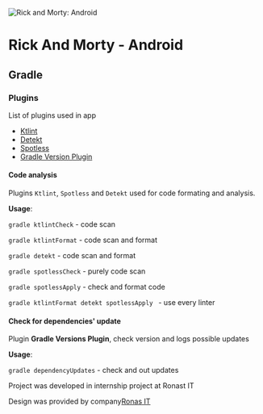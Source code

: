 ![Rick and Morty: Android](sources/image_header_readme.png)

# Rick And Morty - Android

## Gradle

### Plugins

List of plugins used in app

- [Ktlint](https://github.com/pinterest/ktlint)
- [Detekt](https://github.com/arturbosch/detekt#with-gradle)
- [Spotless](https://github.com/diffplug/spotless)
- [Gradle Version Plugin](https://github.com/ben-manes/gradle-versions-plugin)

#### Code analysis

Plugins `Ktlint`, `Spotless` and `Detekt` used for code formating and analysis.

**Usage**:

`gradle ktlintCheck` - code scan

`gradle ktlintFormat` - code scan and format 

`gradle detekt` - code scan and format

`gradle spotlessCheck` - purely code scan

`gradle spotlessApply` - check and format code 

`gradle ktlintFormat detekt spotlessApply ` - use every linter

#### Check for dependencies' update

Plugin **Gradle Versions Plugin**, check version and logs possible updates

**Usage**:

`gradle dependencyUpdates` - check and out updates

Project was developed in internship project at Ronast IT

Design was provided by company[Ronas IT](https://www.ronasit.com)

